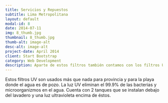 ```yaml
---
title: Servicios y Repuestos
subtitle: Lima Metropolitana
layout: default
modal-id: 8
date: 2014-07-11
img: 8_thumb.jpg
thumbnail: 8_thumb.jpg
thumb-alt: image-alt
desc-alt: image-alt
project-date: April 2014
client: Start Bootstrap
category: Web Development
description: Aparte de estos filtros también contamos con los filtros UV y los de ósmosis que son usados para provincia. Estos filtros eliminan el 99.9% de las bacterias en el agua. Cuenta con 2 tanques que se instalan debajo del lavadero y una luz ultravioleta encima de éstos.
---
```

Estos filtros UV son usados más que nada para provincia y para la playa donde el agua es de pozo. 
La luz UV eliminan el 99.9% de las bacterias y microorganizmos en el agua. 
Cuenta con 2 tanques que se instalan debajo del lavadero y una luz ultravioleta encima de éstos.

